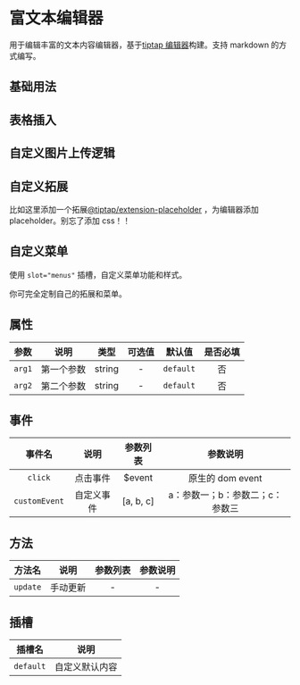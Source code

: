 <!-- 加载 demo 组件 start -->
<script setup>
import demo from './demo.vue'
import demo2 from './demo2.vue'
import demo3 from './demo3.vue'
import demo4 from './demo4.vue'
import demo5 from './demo5.vue'
</script>
<!-- 加载 demo 组件 end -->

<!-- 正文开始 -->

# 富文本编辑器

用于编辑丰富的文本内容编辑器，基于[tiptap 编辑器](https://tiptap.dev/)构建。支持 markdown 的方式编写。

## 基础用法

<demo-preview comp-name="RichEditor" demo-name="demo">
  <demo />
</demo-preview>

## 表格插入

<demo-preview comp-name="RichEditor" demo-name="demo2">
  <demo2 />
</demo-preview>

## 自定义图片上传逻辑

<demo-preview comp-name="RichEditor" demo-name="demo3">
  <demo3 />
</demo-preview>

## 自定义拓展

比如这里添加一个拓展[@tiptap/extension-placeholder](https://tiptap.dev/api/extensions/placeholder) ，为编辑器添加 placeholder。别忘了添加 css！！

<demo-preview comp-name="RichEditor" demo-name="demo4">
  <demo4 />
</demo-preview>

## 自定义菜单

使用 `slot="menus"` 插槽，自定义菜单功能和样式。

<demo-preview comp-name="RichEditor" demo-name="demo5">
  <demo5 />
</demo-preview>

你可完全定制自己的拓展和菜单。

## 属性

|  参数  |    说明    |  类型  | 可选值 |  默认值   | 是否必填 |
| :----: | :--------: | :----: | :----: | :-------: | :------: |
| `arg1` | 第一个参数 | string |   -    | `default` |    否    |
| `arg2` | 第二个参数 | string |   -    | `default` |    否    |

## 事件

|    事件名     |    说明    | 参数列表  |            参数说明             |
| :-----------: | :--------: | :-------: | :-----------------------------: |
|    `click`    |  点击事件  |  $event   |        原生的 dom event         |
| `customEvent` | 自定义事件 | [a, b, c] | a：参数一；b：参数二；c：参数三 |

## 方法

|  方法名  |   说明   | 参数列表 | 参数说明 |
| :------: | :------: | :------: | :------: |
| `update` | 手动更新 |    -     |    -     |

## 插槽

|  插槽名   |      说明      |
| :-------: | :------------: |
| `default` | 自定义默认内容 |
